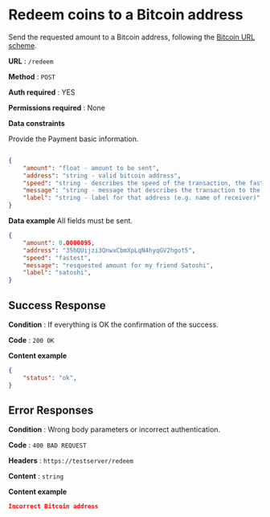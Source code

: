 # Redeem coins to a Bitcoin address

Send the requested amount to a Bitcoin address, following the [Bitcoin URL scheme](https://en.bitcoin.it/wiki/BIP_0021).

**URL** : `/redeem`

**Method** : `POST`

**Auth required** : YES

**Permissions required** : None

**Data constraints**

Provide the Payment basic information.

```json

{
    "amount": "float - amount to be sent",
    "address": "string - valid bitcoin address",
    "speed": "string - describes the speed of the transaction, the faster the higher the fees are",
    "message": "string - message that describes the transaction to the user",
    "label": "string - label for that address (e.g. name of receiver)",
}
```

**Data example** All fields must be sent.

```json
{
    "amount": 0.0000095,
    "address": "35hQUijzi3QnwxCbmXpLqN4hyqGV2hgot5",
    "speed": "fastest",
    "message": "resquested amount for my friend Satoshi",
    "label": "satoshi",
}
```

## Success Response

**Condition** : If everything is OK the confirmation of the success.

**Code** : `200 OK`

**Content example**

```json
{
    "status": "ok",
}
```

## Error Responses

**Condition** : Wrong body parameters or incorrect authentication.

**Code** : `400 BAD REQUEST`

**Headers** : `https://testserver/redeem`

**Content** : `string`

**Content example**

```json
Incorrect Bitcoin address
```
